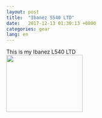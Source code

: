 ```yaml
---
layout: post
title:  "Ibanez S540 LTD"
date:   2017-12-13 01:30:13 +0800
categories: gear
lang: en
---
```

This is my Ibanez L540 LTD
<br>
<img src="https://www.thomann.de/pics/bdb/271803/9593626_800.jpg" width="201" height="150"/>
